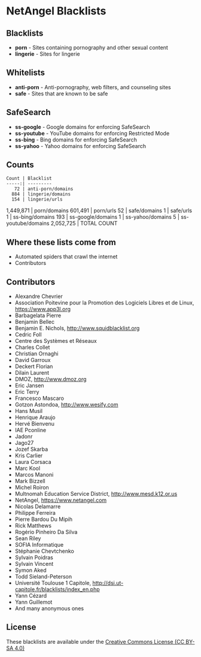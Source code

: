 # NetAngel Blacklists

## Blacklists

- **porn** - Sites containing pornography and other sexual content
- **lingerie** - Sites for lingerie

## Whitelists

- **anti-porn** - Anti-pornography, web filters, and counseling sites
- **safe** - Sites that are known to be safe

## SafeSearch

- **ss-google** - Google domains for enforcing SafeSearch
- **ss-youtube** - YouTube domains for enforcing Restricted Mode
- **ss-bing** - Bing domains for enforcing SafeSearch
- **ss-yahoo** - Yahoo domains for enforcing SafeSearch

## Counts

    Count | Blacklist
    -----:| ---------
       72 | anti-porn/domains
      884 | lingerie/domains
      154 | lingerie/urls
1,449,871 | porn/domains
  601,491 | porn/urls
       52 | safe/domains
        1 | safe/urls
        1 | ss-bing/domains
      193 | ss-google/domains
        1 | ss-yahoo/domains
        5 | ss-youtube/domains
2,052,725 | TOTAL COUNT

## Where these lists come from

- Automated spiders that crawl the internet
- Contributors

## Contributors

- Alexandre Chevrier
- Association Poitevine pour la Promotion des Logiciels Libres et de Linux, https://www.app3l.org
- Barbagelata Pierre
- Benjamin Bellec
- Benjamin E. Nichols, http://www.squidblacklist.org
- Cedric Foll
- Centre des Systèmes et Réseaux
- Charles Collet
- Christian Ornaghi
- David Garroux
- Deckert Florian
- Dilain Laurent
- DMOZ, http://www.dmoz.org
- Eric Jansen
- Eric Terry
- Francesco Mascaro
- Gotzon Astondoa, http://www.wesify.com
- Hans Musil
- Henrique Araujo
- Hervé Bienvenu
- IAE Pconline
- Jadonr
- Jago27
- Jozef Skarba
- Kris Carlier
- Laura Corsaca
- Marc Kool
- Marcos Manoni
- Mark Bizzell
- Michel Roiron
- Multnomah Education Service District, http://www.mesd.k12.or.us
- NetAngel, https://www.netangel.com
- Nicolas Delamarre
- Philippe Ferreira
- Pierre Bardou Du Mipih
- Rick Matthews
- Rogério Pinheiro Da Silva
- Sean Riley
- SOFIA Informatique
- Stéphanie Chevtchenko
- Sylvain Poidras
- Sylvain Vincent
- Symon Aked
- Todd Sieland-Peterson
- Université Toulouse 1 Capitole, http://dsi.ut-capitole.fr/blacklists/index_en.php
- Yann Cézard
- Yann Guillemot
- And many anonymous ones

## License

These blacklists are available under the [Creative Commons License (CC BY-SA 4.0)](https://creativecommons.org/licenses/by-sa/4.0/)

